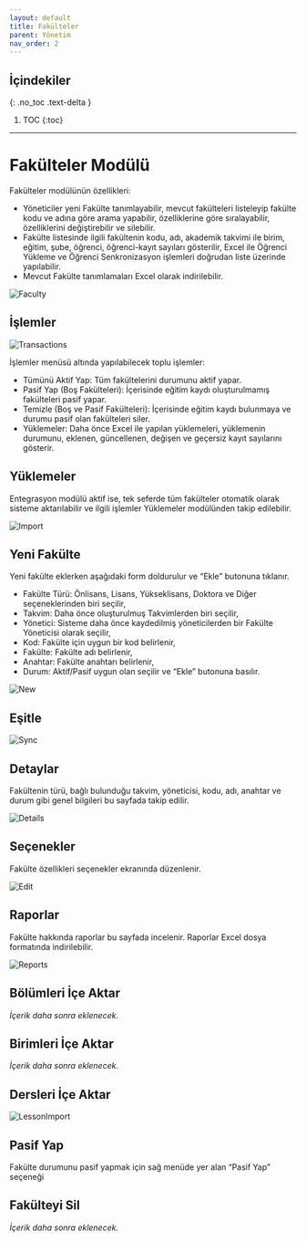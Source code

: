 ```yaml
---
layout: default
title: Fakülteler
parent: Yönetim
nav_order: 2
---
```


## İçindekiler
{: .no_toc .text-delta }

1. TOC
{:toc}

---

# Fakülteler Modülü

Fakülteler modülünün özellikleri:

* Yöneticiler yeni Fakülte tanımlayabilir, mevcut fakülteleri listeleyip fakülte kodu ve adına göre arama yapabilir, özelliklerine göre sıralayabilir, özelliklerini değiştirebilir ve silebilir.
* Fakülte listesinde ilgili fakültenin kodu, adı, akademik takvimi ile birim, eğitim, şube, öğrenci, öğrenci-kayıt sayıları gösterilir, Excel ile Öğrenci Yükleme ve Öğrenci Senkronizasyon işlemleri doğrudan liste üzerinde yapılabilir.
* Mevcut Fakülte tanımlamaları Excel olarak indirilebilir.

![Faculty](/docs.toltekcampus.com/media/modules/faculty/faculty.png)

## İşlemler

![Transactions](/docs.toltekcampus.com/media/modules/faculty/transactions.png)

İşlemler menüsü altında yapılabilecek toplu işlemler:

* Tümünü Aktif Yap: Tüm fakültelerini durumunu aktif yapar.
* Pasif Yap (Boş Fakülteleri): İçerisinde eğitim kaydı oluşturulmamış fakülteleri pasif yapar.
* Temizle (Boş ve Pasif Fakülteleri): İçerisinde eğitim kaydı bulunmaya ve durumu pasif olan fakülteleri siler.
* Yüklemeler: Daha önce Excel ile yapılan yüklemeleri, yüklemenin durumunu, eklenen, güncellenen, değişen ve geçersiz kayıt sayılarını gösterir.

## Yüklemeler

Entegrasyon modülü aktif ise, tek seferde tüm fakülteler otomatik olarak sisteme aktarılabilir ve ilgili işlemler Yüklemeler modülünden takip edilebilir.

![Import](/docs.toltekcampus.com/media/modules/faculty/import.png)

## Yeni Fakülte

Yeni fakülte eklerken aşağıdaki form doldurulur ve “Ekle” butonuna tıklanır.

* Fakülte Türü: Önlisans, Lisans, Yükseklisans, Doktora ve Diğer seçeneklerinden biri seçilir,
* Takvim: Daha önce oluşturulmuş Takvimlerden biri seçilir,
* Yönetici: Sisteme daha önce kaydedilmiş yöneticilerden bir Fakülte Yöneticisi olarak seçilir,
* Kod: Fakülte için uygun bir kod belirlenir,
* Fakülte: Fakülte adı belirlenir,
* Anahtar: Fakülte anahtarı belirlenir,
* Durum: Aktif/Pasif uygun olan seçilir ve “Ekle” butonuna basılır.

![New](/docs.toltekcampus.com/media/modules/faculty/new.png)

## Eşitle

![Sync](/docs.toltekcampus.com/media/modules/faculty/sync.png)

## Detaylar

Fakültenin türü, bağlı bulunduğu takvim, yöneticisi, kodu, adı, anahtar ve durum gibi genel bilgileri bu sayfada takip edilir.

![Details](/docs.toltekcampus.com/media/modules/faculty/details.png)

## Seçenekler

Fakülte özellikleri seçenekler ekranında düzenlenir.

![Edit](/docs.toltekcampus.com/media/modules/faculty/edit.png)

## Raporlar

Fakülte hakkında raporlar bu sayfada incelenir. Raporlar Excel dosya formatında indirilebilir.

![Reports](/docs.toltekcampus.com/media/modules/faculty/reports.png)

## Bölümleri İçe Aktar

_İçerik daha sonra eklenecek._

## Birimleri İçe Aktar

_İçerik daha sonra eklenecek._

## Dersleri İçe Aktar

![LessonImport](/docs.toltekcampus.com/media/modules/faculty/lessonimport.png)

## Pasif Yap

Fakülte durumunu pasif yapmak için sağ menüde yer alan “Pasif Yap” seçeneği

## Fakülteyi Sil

_İçerik daha sonra eklenecek._

